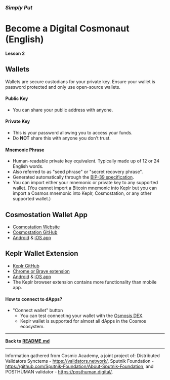 ### **_Simply Put_**

# **Become a Digital Cosmonaut (English)**

**Lesson 2**

## Wallets

Wallets are secure custodians for your private key. Ensure your wallet is password protected and only use open-source wallets.

#### Public Key

- You can share your public address with anyone.

#### Private Key

- This is your password allowing you to access your funds.
- Do **NOT** share this with anyone you don't trust.

#### Mnemonic Phrase

- Human-readable private key equivalent. Typically made up of 12 or 24 English words.
- Also referred to as "seed phrase" or "secret recovery phrase".
- Generated automatically through the [BIP-39 specification](https://github.com/bitcoin/bips/blob/master/bip-0039.mediawiki).
- You can import either your mnemonic or private key to any supported wallet. (You cannot import a Bitcoin mnemonic into Keplr but you can import a Cosmos mnemonic into Keplr, Cosmostation, or any other supported wallet.)

## Cosmostation Wallet App

- [Cosmostation Website](https://cosmostation.io)
- [Cosmostation GitHub](https://github.com/cosmostation)
- [Android](https://play.google.com/store/apps/details?id=wannabit.io.cosmostaion) & [iOS app](https://apps.apple.com/app/cosmostation/id1459830339)

<!-- One Mnemonic - Unlimited addresses ([Learn more](https://medium.com/cosmostation/mnemonic-phrase-hd-wallets-simplified-12b54f9e5031))

You can use the same Private Key / Mnemonic for different Cosmos networks. ex: Cosmos, Osmosis, Juno, Sifchain, etc.

From Cosmostation, you can make transactions to the multiple blockchains. And delegate your tokens to earn rewards. (Further explanation; article from 2019: https://medium.com/@ngmike91/cosmos-atom-delegation-guide-636c5915f748 | More in-depth explanation: https://holdex.io/x/cosmos/understanding-cosmos-a-beginners-guide-and-review) -->

## Keplr Wallet Extension

- [Keplr GitHub](https://github.com/chainapsis/keplr-wallet)
- [Chrome or Brave extension](https://chrome.google.com/webstore/detail/keplr/dmkamcknogkgcdfhhbddcghachkejeap)
- [Android](https://play.google.com/store/apps/details?id=com.chainapsis.keplr) & [iOS app](https://apps.apple.com/app/keplr-wallet/id1567851089)
- The Keplr browser extension contains more functionality than mobile app.

#### How to connect to dApps?

- "Connect wallet" button
  - You can test connecting your wallet with the [Osmosis DEX](https://app.osmosis.zone).
  - Keplr wallet is supported for almost all dApps in the Cosmos ecosystem.

---

**Back to [README.md](README.md)**

---

Information gathered from Cosmic Academy, a joint project of:
Distributed Validators Synctems - <https://validators.network/>,
Sputnik Foundation - <https://github.com/Sputnik-Foundation/About-Sputnik-Foundation>, and
POSTHUMAN validator - <https://posthuman.digital/>.
